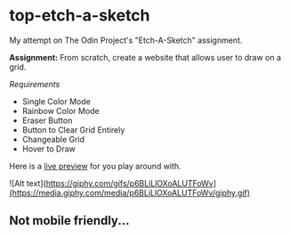 # top-etch-a-sketch
My attempt on The Odin Project's "Etch-A-Sketch" assignment.

**Assignment:** From scratch, create a website that allows user to draw on a grid.

*Requirements*
- Single Color Mode
- Rainbow Color Mode
- Eraser Button
- Button to Clear Grid Entirely
- Changeable Grid
- Hover to Draw

Here is a [live preview](https://ericgwilliams94.github.io/top-etch-a-sketch/) for you play around with.

![Alt text](https://giphy.com/gifs/p6BLiLlOXoALUTFoWv](https://media.giphy.com/media/p6BLiLlOXoALUTFoWv/giphy.gif)

## Not mobile friendly...
